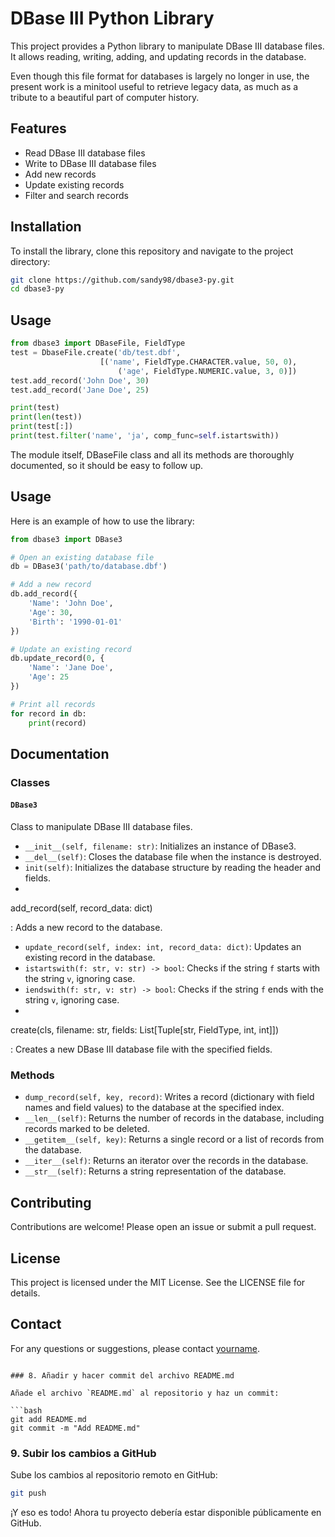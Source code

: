 # DBase III Python Library

This project provides a Python library to manipulate DBase III database files. It allows reading, writing, adding, and updating records in the database.

Even though this file format for databases is largely no longer in use, the present work is a minitool useful to retrieve legacy data, as much as a tribute to a beautiful part of computer history.

## Features

- Read DBase III database files
- Write to DBase III database files
- Add new records
- Update existing records
- Filter and search records

## Installation

To install the library, clone this repository and navigate to the project directory:

```bash
git clone https://github.com/sandy98/dbase3-py.git
cd dbase3-py
```

## Usage

```python
from dbase3 import DBaseFile, FieldType
test = DbaseFile.create('db/test.dbf',
                    [('name', FieldType.CHARACTER.value, 50, 0),
                        ('age', FieldType.NUMERIC.value, 3, 0)])
test.add_record('John Doe', 30)
test.add_record('Jane Doe', 25)

print(test)
print(len(test))
print(test[:])
print(test.filter('name', 'ja', comp_func=self.istartswith))

```

The module itself, DBaseFile class and all its methods are thoroughly documented, so it should be easy to follow up.



## Usage

Here is an example of how to use the library:

```python
from dbase3 import DBase3

# Open an existing database file
db = DBase3('path/to/database.dbf')

# Add a new record
db.add_record({
    'Name': 'John Doe',
    'Age': 30,
    'Birth': '1990-01-01'
})

# Update an existing record
db.update_record(0, {
    'Name': 'Jane Doe',
    'Age': 25
})

# Print all records
for record in db:
    print(record)
```

## Documentation

### Classes

#### `DBase3`

Class to manipulate DBase III database files.

- `__init__(self, filename: str)`: Initializes an instance of DBase3.
- `__del__(self)`: Closes the database file when the instance is destroyed.
- `init(self)`: Initializes the database structure by reading the header and fields.
- 

add_record(self, record_data: dict)

: Adds a new record to the database.

- `update_record(self, index: int, record_data: dict)`: Updates an existing record in the database.
- `istartswith(f: str, v: str) -> bool`: Checks if the string `f` starts with the string `v`, ignoring case.
- `iendswith(f: str, v: str) -> bool`: Checks if the string `f` ends with the string `v`, ignoring case.
- 

create(cls, filename: str, fields: List[Tuple[str, FieldType, int, int]])

: Creates a new DBase III database file with the specified fields.

### Methods

- `dump_record(self, key, record)`: Writes a record (dictionary with field names and field values) to the database at the specified index.
- `__len__(self)`: Returns the number of records in the database, including records marked to be deleted.
- `__getitem__(self, key)`: Returns a single record or a list of records from the database.
- `__iter__(self)`: Returns an iterator over the records in the database.
- `__str__(self)`: Returns a string representation of the database.

## Contributing

Contributions are welcome! Please open an issue or submit a pull request.

## License

This project is licensed under the MIT License. See the LICENSE file for details.

## Contact

For any questions or suggestions, please contact [yourname](mailto:youremail@example.com).

```

### 8. Añadir y hacer commit del archivo README.md

Añade el archivo `README.md` al repositorio y haz un commit:

```bash
git add README.md
git commit -m "Add README.md"
```

### 9. Subir los cambios a GitHub

Sube los cambios al repositorio remoto en GitHub:

```bash
git push
```

¡Y eso es todo! Ahora tu proyecto debería estar disponible públicamente en GitHub.
